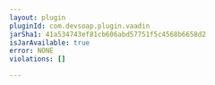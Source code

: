 ```yaml
---
layout: plugin
pluginId: com.devsoap.plugin.vaadin
jarSha1: 41a534743ef81cb606abd57751f5c4568b6658d2
isJarAvailable: true
error: NONE
violations: []

---
```

